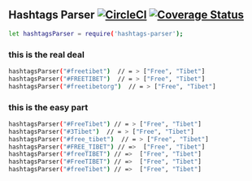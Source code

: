
## Hashtags Parser [![CircleCI](https://circleci.com/gh/Naor-Tedgi/hashtags-parser/tree/master.svg?style=svg)](https://circleci.com/gh/Naor-Tedgi/hashtags-parser/tree/master) [![Coverage Status](https://coveralls.io/repos/github/Naor-Tedgi/hashtags-parser/badge.svg?branch=master)](https://coveralls.io/github/Naor-Tedgi/hashtags-parser?branch=master)




```sh
let hashtagsParser = require('hashtags-parser');
```
###  this is the real deal
```sh
hashtagsParser("#freetibet")  // = > ["Free", "Tibet"]
hashtagsParser("#FREETIBET")  // = > ["Free", "Tibet"]
hashtagsParser("#freetibetorg")  // = > ["Free", "Tibet"]
```

### this is the easy part 
```sh
hashtagsParser("#FreeTibet") // = > ["Free", "Tibet"]
hashtagsParser("#3Tibet")  // = > ["Free", "Tibet"]
hashtagsParser("#free_tibet")  // = > ["Free", "Tibet"]
hashtagsParser("#FREE_TIBET") // =>  ["Free", "Tibet"]
hashtagsParser("#freeTIBET") // =>  ["Free", "Tibet"]
hashtagsParser("#FreeTIBET") // =>  ["Free", "Tibet"]
hashtagsParser("#freeTibet") // =>  ["Free", "Tibet"]


```
